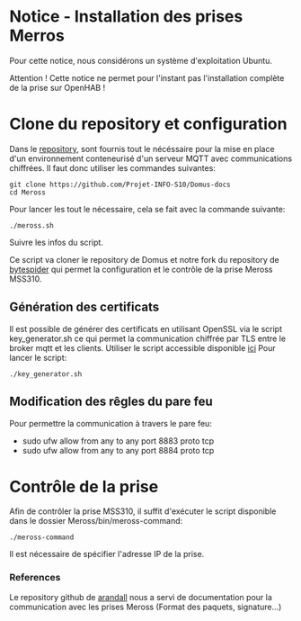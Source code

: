 # Notice - Installation des prises Merros

Pour cette notice, nous considérons un système d'exploitation Ubuntu.

Attention ! Cette notice ne permet pour l'instant pas l'installation complète de la prise sur OpenHAB ! 

# Clone du repository et configuration

Dans le [repository](https://github.com/Projet-INFO-S10/Domus-docs/tree/main/Docker), sont fournis tout le nécéssaire pour la mise en place d'un environnement conteneurisé d'un serveur MQTT avec communications chiffrées. Il faut donc utiliser les commandes suivantes:

    git clone https://github.com/Projet-INFO-S10/Domus-docs
    cd Meross

Pour lancer les tout le nécessaire, cela se fait avec la commande suivante:

    ./meross.sh

Suivre les infos du script.

Ce script va cloner le repository de Domus et notre fork du repository de [bytespider](https://github.com/bytespider/Meross) qui permet la configuration et le contrôle de la prise Meross MSS310.

## Génération des certificats
Il est possible de générer des certificats en utilisant OpenSSL via le script key_generator.sh ce qui permet la communication chiffrée par TLS entre le broker mqtt et les clients.
Utiliser le script accessible disponible [ici](https://github.com/Projet-INFO-S10/Domus-docs/blob/main/Meross/key_generator.sh)
Pour lancer le script:
    
    ./key_generator.sh

## Modification des rêgles du pare feu

Pour permettre la communication à travers le pare feu:
- sudo ufw allow from any to any port 8883 proto tcp
- sudo ufw allow from any to any port 8884 proto tcp

# Contrôle de la prise
Afin de contrôler la prise MSS310, il suffit d'exécuter le script disponible dans le dossier Meross/bin/meross-command:
    
    ./meross-command
 
Il est nécessaire de spécifier l'adresse IP de la prise. 

### References
Le repository github de [arandall](https://github.com/arandall/meross/blob/main/doc/protocol.md#appliancesystemall) nous a servi de documentation pour la communication avec les prises Meross (Format des paquets, signature...)
